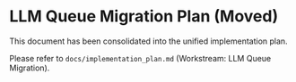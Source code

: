 # LLM Queue Migration Plan (Moved)

This document has been consolidated into the unified implementation plan.

Please refer to `docs/implementation_plan.md` (Workstream: LLM Queue Migration).
